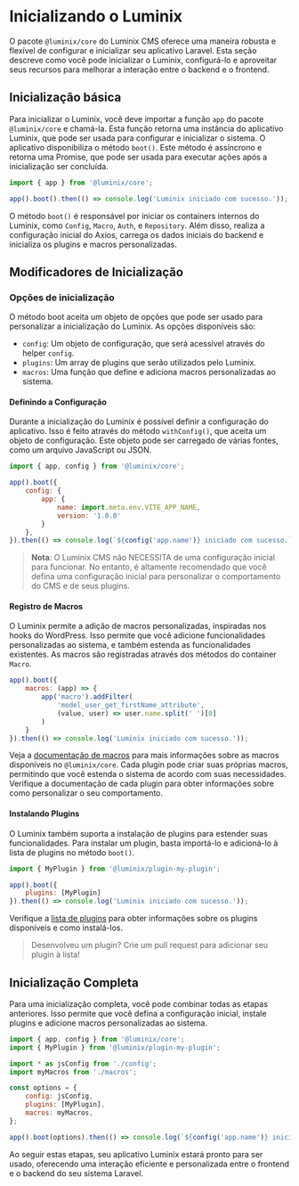 # Inicializando o Luminix

O pacote `@luminix/core` do Luminix CMS oferece uma maneira robusta e flexível de configurar e inicializar seu aplicativo Laravel. Esta seção descreve como você pode inicializar o Luminix, configurá-lo e aproveitar seus recursos para melhorar a interação entre o backend e o frontend.

## Inicialização básica

Para inicializar o Luminix, você deve importar a função `app` do pacote `@luminix/core` e chamá-la. Esta função retorna uma instância do aplicativo Luminix, que pode ser usada para configurar e inicializar o sistema. O aplicativo disponibiliza o método `boot()`. Este método é assíncrono e retorna uma Promise, que pode ser usada para executar ações após a inicialização ser concluída.

```javascript
import { app } from '@luminix/core';

app().boot().then(() => console.log('Luminix iniciado com sucesso.'));
```

O método `boot()` é responsável por iniciar os containers internos do Luminix, como `Config`, `Macro`, `Auth`, e `Repository`. Além disso, realiza a configuração inicial do Axios, carrega os dados iniciais do backend e inicializa os plugins e macros personalizadas.

## Modificadores de Inicialização

### Opções de inicialização

O método boot aceita um objeto de opções que pode ser usado para personalizar a inicialização do Luminix. As opções disponíveis são:

 - `config`: Um objeto de configuração, que será acessível através do helper `config`.
 - `plugins`: Um array de plugins que serão utilizados pelo Luminix.
 - `macros`: Uma função que define e adiciona macros personalizadas ao sistema.


#### Definindo a Configuração

Durante a inicialização do Luminix é possível definir a configuração do aplicativo. Isso é feito através do método `withConfig()`, que aceita um objeto de configuração. Este objeto pode ser carregado de várias fontes, como um arquivo JavaScript ou JSON.

```javascript
import { app, config } from '@luminix/core';

app().boot({
    config: {
        app: {
            name: import.meta.env.VITE_APP_NAME,
            version: '1.0.0'
        }
    },
}).then(() => console.log(`${config('app.name')} iniciado com sucesso.` ));
```

 > **Nota**: O Luminix CMS não NECESSITA de uma configuração inicial para funcionar. No entanto, é altamente recomendado que você defina uma configuração inicial para personalizar o comportamento do CMS e de seus plugins.

#### Registro de Macros

O Luminix permite a adição de macros personalizadas, inspiradas nos hooks do WordPress. Isso permite que você adicione funcionalidades personalizadas ao sistema, e também estenda as funcionalidades existentes. As macros são registradas através dos métodos do container `Macro`.

```javascript
app().boot({
    macros: (app) => {
        app('macro').addFilter(
            'model_user_get_firstName_attribute',
            (value, user) => user.name.split(' ')[0]
        )
    }
}).then(() => console.log('Luminix iniciado com sucesso.'));
```

Veja a [documentação de macros](./2.1-Macros.md) para mais informações sobre as macros disponíveis no `@luminix/core`. Cada plugin pode criar suas próprias macros, permitindo que você estenda o sistema de acordo com suas necessidades. Verifique a documentação de cada plugin para obter informações sobre como personalizar o seu comportamento.

#### Instalando Plugins

O Luminix também suporta a instalação de plugins para estender suas funcionalidades. Para instalar um plugin, basta importá-lo e adicioná-lo à lista de plugins no método `boot()`.

```javascript
import { MyPlugin } from '@luminix/plugin-my-plugin';

app().boot({
    plugins: [MyPlugin]
}).then(() => console.log('Luminix iniciado com sucesso.'));
```

Verifique a [lista de plugins](./2.2-Plugins.md) para obter informações sobre os plugins disponíveis e como instalá-los. 

 > Desenvolveu um plugin? Crie um pull request para adicionar seu plugin à lista!

## Inicialização Completa

Para uma inicialização completa, você pode combinar todas as etapas anteriores. Isso permite que você defina a configuração inicial, instale plugins e adicione macros personalizadas ao sistema.

```javascript
import { app, config } from '@luminix/core';
import { MyPlugin } from '@luminix/plugin-my-plugin';

import * as jsConfig from './config';
import myMacros from './macros';

const options = {
    config: jsConfig,
    plugins: [MyPlugin],
    macros: myMacros,
};

app().boot(options).then(() => console.log(`${config('app.name')} iniciado com sucesso.` ));
```

Ao seguir estas etapas, seu aplicativo Luminix estará pronto para ser usado, oferecendo uma interação eficiente e personalizada entre o frontend e o backend do seu sistema Laravel.